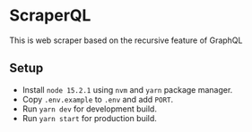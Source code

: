 # ScraperQL

This is web scraper based on the recursive feature of GraphQL

## Setup

- Install `node 15.2.1` using `nvm` and `yarn` package manager.
- Copy `.env.example` to `.env` and add `PORT`.
- Run `yarn dev` for development build.
- Run `yarn start` for production build.
